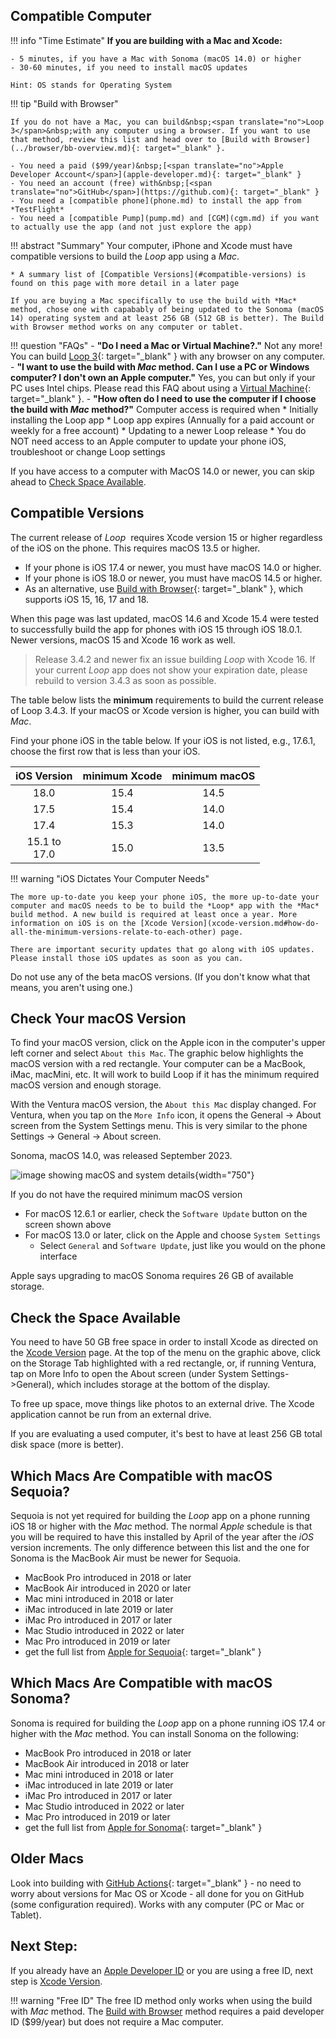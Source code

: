 ## Compatible Computer

!!! info "Time Estimate"
    **If you are building with a Mac and Xcode:**

    - 5 minutes, if you have a Mac with Sonoma (macOS 14.0) or higher
    - 30-60 minutes, if you need to install macOS updates

    Hint: OS stands for Operating System

!!! tip "Build with Browser"

    If you do not have a Mac, you can build&nbsp;<span translate="no">Loop 3</span>&nbsp;with any computer using a browser. If you want to use that method, review this list and head over to [Build with Browser](../browser/bb-overview.md){: target="_blank" }.

    - You need a paid ($99/year)&nbsp;[<span translate="no">Apple Developer Account</span>](apple-developer.md){: target="_blank" }
    - You need an account (free) with&nbsp;[<span translate="no">GitHub</span>](https://github.com){: target="_blank" }
    - You need a [compatible phone](phone.md) to install the app from *TestFlight*
    - You need a [compatible Pump](pump.md) and [CGM](cgm.md) if you want to actually use the app (and not just explore the app)

!!! abstract "Summary"
    Your computer, iPhone and Xcode must have compatible versions to build the *Loop* app using a *Mac*.

    * A summary list of [Compatible Versions](#compatible-versions) is found on this page with more detail in a later page

	If you are buying a Mac specifically to use the build with *Mac* method, chose one with capabably of being updated to the Sonoma (macOS 14) operating system and at least 256 GB (512 GB is better). The Build with Browser method works on any computer or tablet.


!!! question "FAQs"
    - **"Do I need a Mac or Virtual Machine?."** Not any more! You can build [Loop 3](../browser/bb-overview.md){: target="_blank" } with any browser on any computer.
    - **"I want to use the build with *Mac* method. Can I use a PC or Windows computer? I don't own an Apple computer."** Yes, you can but only if your PC uses Intel chips. Please read this FAQ about using a [Virtual Machine](../faqs/loop-faqs.md#can-i-use-a-pc-or-windows-computer-to-build){: target="_blank" }.
    - **"How often do I need to use the computer if I choose the build with *Mac* method?"** Computer access is required when
        * Initially installing the Loop app
        * Loop app expires (Annually for a paid account or weekly for a free account)
        * Updating to a newer Loop release
        * You do NOT need access to an Apple computer to update your phone iOS, troubleshoot or change Loop settings

If you have access to a computer with MacOS 14.0 or newer, you can skip ahead to [Check Space Available](#check-the-space-available).

## Compatible Versions

The current release of&nbsp;_<span translate="no">Loop</span>_&nbsp; requires Xcode version 15 or higher regardless of the iOS on the phone. This requires macOS 13.5 or higher.

* If your phone is iOS 17.4 or newer, you must have macOS 14.0 or higher.
* If your phone is iOS 18.0 or newer, you must have macOS 14.5 or higher.
* As an alternative, use [Build with Browser](../browser/bb-overview.md){: target="_blank" }, which supports iOS 15, 16, 17 and 18.

When this page was last updated, macOS 14.6 and Xcode 15.4 were tested to successfully build the app for phones with iOS 15 through iOS 18.0.1. Newer versions, macOS 15 and Xcode 16 work as well.

> Release 3.4.2 and newer fix an issue building *Loop* with Xcode 16. If your current *Loop* app does not show your expiration date, please rebuild to version 3.4.3 as soon as possible.

The table below lists the **minimum** requirements to build the current release of&nbsp;<span translate="no">Loop 3.4.3</span>. If your macOS or Xcode version is higher, you can build with *Mac*.

Find your phone iOS in the table below. If your iOS is not listed, e.g., 17.6.1, choose the first row that is less than your iOS.

| iOS Version | minimum Xcode | minimum macOS | 
|:---:|:---:|:---:|
| 18.0 | 15.4 | 14.5 |
| 17.5 | 15.4 | 14.0 |
| 17.4 | 15.3 | 14.0 |
| 15.1 to<br>17.0 | 15.0 | 13.5 |

!!! warning "iOS Dictates Your Computer Needs"

    The more up-to-date you keep your phone iOS, the more up-to-date your computer and macOS needs to be to build the *Loop* app with the *Mac* build method. A new build is required at least once a year. More information on iOS is on the [Xcode Version](xcode-version.md#how-do-all-the-minimum-versions-relate-to-each-other) page.

    There are important security updates that go along with iOS updates. Please install those iOS updates as soon as you can.

Do not use any of the beta macOS versions. (If you don't know what that means, you aren't using one.)

## Check Your macOS Version

To find your macOS version, click on the Apple icon in the computer's upper left corner and select `About this Mac`. The graphic below highlights the macOS version with a red rectangle. Your computer can be a MacBook, iMac, macMini, etc. It will work to build Loop if it has the minimum required macOS version and enough storage.

With the Ventura macOS version, the `About this Mac` display changed. For Ventura, when you tap on the `More Info` icon, it opens the General -> About screen from the System Settings menu. This is very similar to the phone Settings -> General -> About screen.

Sonoma, macOS 14.0, was released September 2023.

![image showing macOS and system details](img/macos-12-13.svg){width="750"}

If you do not have the required minimum macOS version

* For macOS 12.6.1 or earlier, check the `Software Update` button on the screen shown above
* For macOS 13.0 or later, click on the Apple and choose `System Settings`
    * Select `General` and `Software Update`, just like you would on the phone interface

Apple says upgrading to macOS Sonoma requires 26 GB of available storage.

## Check the Space Available

You need to have 50 GB free space in order to install Xcode as directed on the [Xcode Version](xcode-version.md) page. At the top of the menu on the graphic above, click on the Storage Tab highlighted with a red rectangle, or, if running Ventura, tap on More Info to open the About screen (under System Settings->General), which includes storage at the bottom of the display.

 To free up space, move things like photos to an external drive. The Xcode application cannot be run from an external drive.

If you are evaluating a used computer, it's best to have at least 256 GB total disk space (more is better).

## Which Macs Are Compatible with macOS Sequoia?

Sequoia is not yet required for building the *Loop* app on a phone running iOS 18 or higher with the *Mac* method. The normal *Apple* schedule is that you will be required to have this installed by April of the year after the *iOS* version increments. The only difference between this list and the one for Sonoma is the MacBook Air must be newer for Sequoia.

* MacBook Pro introduced in 2018 or later
* MacBook Air introduced in 2020 or later
* Mac mini introduced in 2018 or later
* iMac introduced in late 2019 or later
* iMac Pro introduced in 2017 or later
* Mac Studio introduced in 2022 or later
* Mac Pro introduced in 2019 or later
* get the full list from [Apple for Sequoia](https://support.apple.com/en-us/120282){: target="_blank" }

## Which Macs Are Compatible with macOS Sonoma?

Sonoma is required for building the *Loop* app on a phone running iOS 17.4 or higher with the *Mac* method. You can install Sonoma on the following:

* MacBook Pro introduced in 2018 or later
* MacBook Air introduced in 2018 or later
* Mac mini introduced in 2018 or later
* iMac introduced in late 2019 or later
* iMac Pro introduced in 2017 or later
* Mac Studio introduced in 2022 or later
* Mac Pro introduced in 2019 or later
* get the full list from [Apple for Sonoma](https://support.apple.com/en-us/105113){: target="_blank" }

## Older Macs

Look into building with [GitHub Actions](../browser/bb-overview.md){: target="_blank" } - no need to worry about versions for Mac OS or Xcode - all done for you on GitHub (some configuration required). Works with any computer (PC or Mac or Tablet).

## Next Step:

If you already have an [Apple Developer ID](apple-developer.md) or you are using a free ID, next step is [Xcode Version](xcode-version.md).

!!! warning "Free ID"
    The free ID method only works when using the build with *Mac* method. The [Build with Browser](../browser/bb-overview.md) method requires a paid developer ID ($99/year) but does not require a Mac computer.
